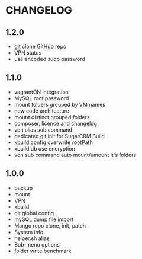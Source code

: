 CHANGELOG
=========

1.2.0
-----
 * git clone GitHub repo
 * VPN status
 * use encoded sudo password

1.1.0
-----

 * vagrantON integration
 * MySQL root password
 * mount folders grouped by VM names
 * new code architecture
 * mount distinct grouped folders
 * composer, licence and changelog
 * von alias sub command
 * dedicated git init for SugarCRM Build
 * xbuild config overwrite rootPath
 * xbuild db use encryption
 * von sub command auto mount/umount it's folders

1.0.0
-----

 * backup
 * mount
 * VPN
 * xbuild
 * git global config
 * mySQL dump file import
 * Mango repo clone, init, patch 
 * System info
 * helper.sh alias
 * Sub-menu options
 * folder write benchmark